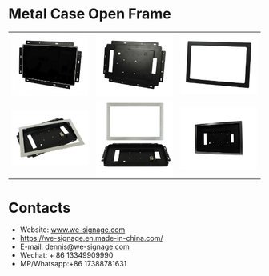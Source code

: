 # Metal Case Open Frame
<a href="./specification/1.png">
<table>
    <tr>
        <td width="33.3%">
            <img src="./img/1.jpg">
        </td>
        <td width="33.3%">
            <img src="./img/2.jpg">
        </td>
        <td width="33.3%">
            <img src="./img/3.jpg">
        </td>
    </tr>
    <tr>
        <td width="33.3%">
            <img src="./img/4.jpg">
        </td>
        <td width="33.3%">
            <img src="./img/5.jpg">
        </td>
        <td width="33.3%">
            <img src="./img/7.jpg">
        </td>
    </tr>
</table>
</a>

# Contacts

- Website: www.we-signage.com
- https://we-signage.en.made-in-china.com/
- E-mail: dennis@we-signage.com
- Wechat: + 86 13349909990
- MP/Whatsapp:+86 17388781631
